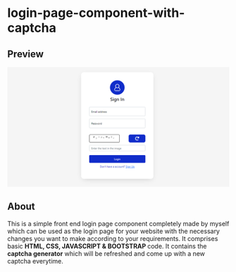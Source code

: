 # login-page-component-with-captcha

## Preview
<img src="assets/Screenshot 2023-06-15 203052.png">

## About
This is a simple front end login page component completely made by myself which can be used as the login page for your website with the necessary changes you want to make according to your requirements. It comprises basic <b>HTML, CSS, JAVASCRIPT & BOOTSTRAP </b> code. It contains the <b>captcha generator</b> which will be refreshed and come up with a new captcha everytime.
